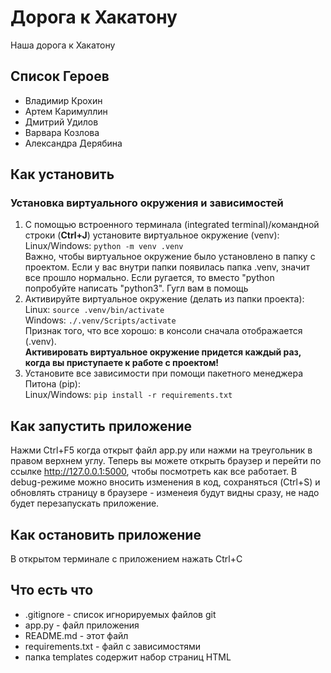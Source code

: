 # Дорога к Хакатону
Наша дорога к Хакатону
## Список Героев
* Владимир Крохин
* Артем Каримуллин
* Дмитрий Удилов
* Варвара Козлова
* Александра Дерябина
## Как установить
### Установка виртуального окружения и зависимостей
1.  С помощью встроенного терминала (integrated terminal)/командной строки (**Ctrl+J**) установите виртуальное окружение (venv):  
Linux/Windows: `python -m venv .venv`  
Важно, чтобы виртуальное окружение было установлено в папку с проектом. Если у вас внутри папки появилась папка .venv, значит все прошло нормально. Если ругается, то вместо "python попробуйте написать "python3". Гугл вам в помощь
2. Активируйте виртуальное окружение (делать из папки проекта):  
Linux: `source .venv/bin/activate`  
Windows: `./.venv/Scripts/activate`  
Признак того, что все хорошо: в консоли сначала отображается (.venv).  
**Активировать виртуальное окружение придется каждый раз, когда вы приступаете к работе с проектом!**
3. Установите все зависимости при помощи пакетного менеджера Питона (pip):  
Linux/Windows: `pip install -r requirements.txt`
## Как запустить приложение
Нажми Ctrl+F5 когда открыт файл app.py или нажми на треугольник в правом верхнем углу.
Теперь вы можете открыть браузер и перейти по ссылке http://127.0.0.1:5000,
чтобы посмотреть как все работает.
В debug-режиме можно вносить изменения в код, сохраняться (Ctrl+S) и обновлять страницу в браузере - изменеия будут видны сразу, не надо будет перезапускать приложение.
## Как остановить приложение
В открытом терминале с приложением нажать Ctrl+C
## Что есть что
* .gitignore - список игнорируемых файлов git
* app.py - файл приложения
* README.md - этот файл
* requirements.txt - файл с зависимостями
* папка templates содержит набор страниц HTML
